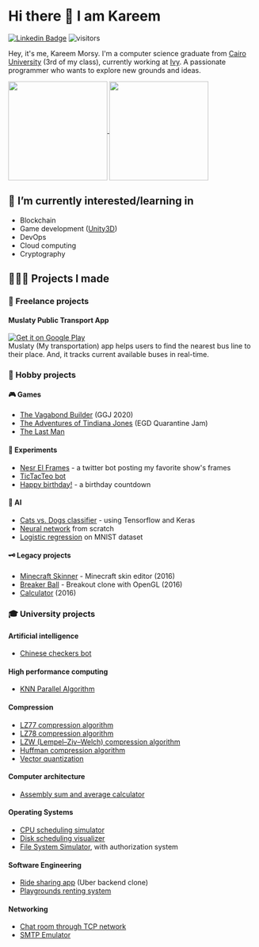 # Hi there 👋 I am Kareem

[![Linkedin Badge](https://img.shields.io/badge/-kreemmorsy-blue?style=flat-square&logo=Linkedin&logoColor=white&link=https://www.linkedin.com/in/kreemmorsy/)](https://www.linkedin.com/in/kreemmorsy/)
![visitors](https://visitor-badge.laobi.icu/badge?page_id=kareemmax.kareemmax)

Hey, it's me, Kareem Morsy. I'm a computer science graduate from [Cairo University](https://cu.edu.eg/Home) (3rd of my class), currently working at [Ivy](https://unify.ai). A passionate programmer who wants to explore new grounds and ideas.

<a href="#">
  <img height=200 align="center" src="https://github-readme-stats.vercel.app/api?username=KareemMAX&count_private=true&show_icons=true&include_all_commits=true&title_color=fff&icon_color=f9f9f9&text_color=9f9f9f&bg_color=151515" />
</a>
<a href="#">
  <img height=200 align="center" src="https://github-readme-stats.vercel.app/api/top-langs?username=KareemMAX&layout=compact&title_color=fff&icon_color=f9f9f9&text_color=9f9f9f&bg_color=151515&size_weight=0.5&count_weight=0.5" />
</a>

## 🌱 I’m currently interested/learning in

- Blockchain
- Game development ([Unity3D](https://unity.com/))
- DevOps
- Cloud computing
- Cryptography

## 👨🏻‍💻 Projects I made

### 💼 Freelance projects

#### Muslaty Public Transport App

[![Get it on Google Play](https://img.shields.io/badge/Get_it_on_Google_Play-black?style=flat-square&logo=googleplay)](https://play.google.com/store/apps/details?id=com.fmfortravels)  
Muslaty (My transportation) app helps users to find the nearest bus line to their place. And, it tracks current available buses in real-time.

### 🎨 Hobby projects

#### 🎮 Games

- [The Vagabond Builder](https://github.com/KareemMAX/TheVagabondBuilder) (GGJ 2020)
- [The Adventures of Tindiana Jones](https://github.com/Antonyesk601/TindianaJones) (EGD Quarantine Jam)
- [The Last Man](https://github.com/KareemMAX/LastMan)

#### 🧪 Experiments

- [Nesr El Frames](https://github.com/KareemMAX/NesrElFrames) - a twitter bot posting my favorite show's frames
- [TicTacTeo bot](https://github.com/KareemMAX/TicTacToe)
- [Happy birthday!](https://github.com/KareemMAX/happy-birthday) - a birthday countdown

#### 🤖 AI

- [Cats vs. Dogs classifier](https://github.com/KareemMAX/CatsDogsClassifier) - using Tensorflow and Keras
- [Neural network](https://github.com/KareemMAX/NeuralNetwork) from scratch
- [Logistic regression](https://github.com/KareemMAX/LogisticRegression) on MNIST dataset

#### 🗝 Legacy projects

- [Minecraft Skinner](https://github.com/KareemMAX/Minecraft-Skiner) - Minecraft skin editor (2016)
- [Breaker Ball](https://github.com/KareemMAX/Breaker-Ball) - Breakout clone with OpenGL (2016)
- [Calculator](https://github.com/KareemMAX/Calculator) (2016)

### 🎓 University projects

#### Artificial intelligence

- [Chinese checkers bot](https://github.com/KoftaCrew/ChineseCheckersBot)

#### High performance computing

- [KNN Parallel Algorithm](https://github.com/KoftaCrew/KNNParallelAlgorithm)

#### Compression

- [LZ77 compression algorithm](https://github.com/KareemMAX/lz77)
- [LZ78 compression algorithm](https://github.com/KareemMAX/lz78)
- [LZW (Lempel–Ziv–Welch) compression algorithm](https://github.com/KareemMAX/lzw)
- [Huffman compression algorithm](https://github.com/mAshrafDawood/Huffman)
- [Vector quantization](https://github.com/KareemMAX/VectorQuantization)

#### Computer architecture

- [Assembly sum and average calculator](https://github.com/KareemMAX/Assemblyx86Assignment)

#### Operating Systems

- [CPU scheduling simulator](https://github.com/KareemMAX/CPUScheduling)
- [Disk scheduling visualizer](https://github.com/KoftaCrew/DiskScheduling)
- [File System Simulator](https://github.com/KoftaCrew/FileSystemSimulator), with authorization system

#### Software Engineering

- [Ride sharing app](https://github.com/KareemMAX/CarApp) (Uber backend clone)
- [Playgrounds renting system](https://github.com/KareemMAX/GoFo)

#### Networking

- [Chat room through TCP network](https://github.com/KareemMAX/ClientServer)
- [SMTP Emulator](https://github.com/KareemMAX/SMTP-Emulator)
